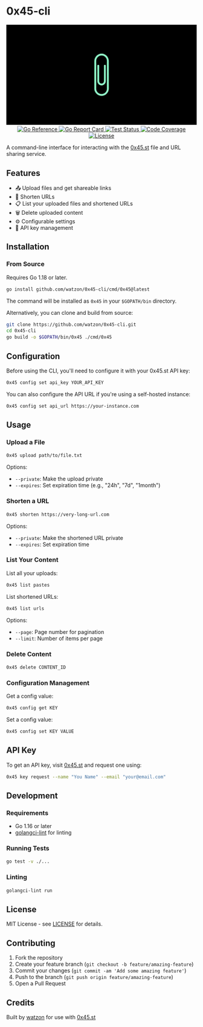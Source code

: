 # 0x45-cli

<div align="center">
    <img src="https://raw.githubusercontent.com/watzon/0x45-cli/main/.github/0x45.png" alt="0x45 Logo" />
</div>

<div align="center">
    <a href="https://pkg.go.dev/github.com/watzon/0x45-cli">
        <img src="https://pkg.go.dev/badge/github.com/watzon/0x45-cli.svg" alt="Go Reference">
    </a>
    <a href="https://goreportcard.com/report/github.com/watzon/0x45-cli">
        <img src="https://goreportcard.com/badge/github.com/watzon/0x45-cli" alt="Go Report Card">
    </a>
    <a href="https://github.com/watzon/0x45-cli/actions/workflows/test.yml">
        <img src="https://github.com/watzon/0x45-cli/actions/workflows/test.yml/badge.svg" alt="Test Status">
    </a>
    <a href="https://codecov.io/gh/watzon/0x45-cli">
        <img src="https://codecov.io/gh/watzon/0x45-cli/branch/main/graph/badge.svg" alt="Code Coverage">
    </a>
    <a href="https://github.com/watzon/0x45-cli/blob/main/LICENSE">
        <img src="https://img.shields.io/github/license/watzon/0x45-cli" alt="License">
    </a>
</div>

A command-line interface for interacting with the [0x45.st](https://0x45.st) file and URL sharing service.

## Features

- 📤 Upload files and get shareable links
- 🔗 Shorten URLs
- 📋 List your uploaded files and shortened URLs
- 🗑️ Delete uploaded content
- ⚙️ Configurable settings
- 🔑 API key management

## Installation

### From Source

Requires Go 1.18 or later.

```bash
go install github.com/watzon/0x45-cli/cmd/0x45@latest
```

The command will be installed as `0x45` in your `$GOPATH/bin` directory.

Alternatively, you can clone and build from source:

```bash
git clone https://github.com/watzon/0x45-cli.git
cd 0x45-cli
go build -o $GOPATH/bin/0x45 ./cmd/0x45
```

## Configuration

Before using the CLI, you'll need to configure it with your 0x45.st API key:

```bash
0x45 config set api_key YOUR_API_KEY
```

You can also configure the API URL if you're using a self-hosted instance:

```bash
0x45 config set api_url https://your-instance.com
```

## Usage

### Upload a File

```bash
0x45 upload path/to/file.txt
```

Options:
- `--private`: Make the upload private
- `--expires`: Set expiration time (e.g., "24h", "7d", "1month")

### Shorten a URL

```bash
0x45 shorten https://very-long-url.com
```

Options:
- `--private`: Make the shortened URL private
- `--expires`: Set expiration time

### List Your Content

List all your uploads:
```bash
0x45 list pastes
```

List shortened URLs:
```bash
0x45 list urls
```

Options:
- `--page`: Page number for pagination
- `--limit`: Number of items per page

### Delete Content

```bash
0x45 delete CONTENT_ID
```

### Configuration Management

Get a config value:
```bash
0x45 config get KEY
```

Set a config value:
```bash
0x45 config set KEY VALUE
```

## API Key

To get an API key, visit [0x45.st](https://0x45.st) and request one using:

```bash
0x45 key request --name "You Name" --email "your@email.com"
```

## Development

### Requirements

- Go 1.16 or later
- [golangci-lint](https://golangci-lint.run/) for linting

### Running Tests

```bash
go test -v ./...
```

### Linting

```bash
golangci-lint run
```

## License

MIT License - see [LICENSE](LICENSE) for details.

## Contributing

1. Fork the repository
2. Create your feature branch (`git checkout -b feature/amazing-feature`)
3. Commit your changes (`git commit -am 'Add some amazing feature'`)
4. Push to the branch (`git push origin feature/amazing-feature`)
5. Open a Pull Request

## Credits

Built by [watzon](https://github.com/watzon) for use with [0x45.st](https://0x45.st)
